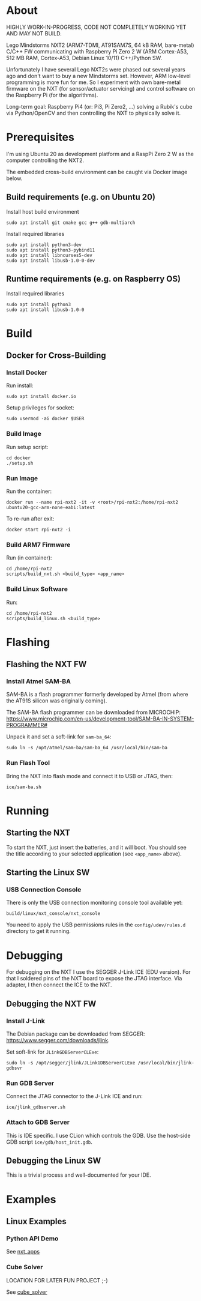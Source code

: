 # About

HIGHLY WORK-IN-PROGRESS, CODE NOT COMPLETELY WORKING YET AND MAY NOT BUILD.

Lego Mindstorms NXT2 (ARM7-TDMI, AT91SAM7S, 64 kB RAM, bare-metal) C/C++ FW communicating with Raspberry Pi Zero 2 W
(ARM Cortex-A53, 512 MB RAM, Cortex-A53, Debian Linux 10/11) C++/Python SW.

Unfortunately I have several Lego NXT2s were phased out several years ago and don't want to buy a new Mindstorms set. 
However, ARM low-level programming is more fun for me. So I experiment with own bare-metal firmware on the NXT (for
sensor/actuator servicing) and control software on the Raspberry Pi (for the algorithms).

Long-term goal: Raspberry Pi4 (or: Pi3, Pi Zero2, ...) solving a Rubik's cube via Python/OpenCV and then controlling 
the NXT to physically solve it.

# Prerequisites

I'm using Ubuntu 20 as development platform and a RaspPi Zero 2 W as the computer controlling the NXT2. 

The embedded cross-build environment can be caught via Docker image below.

## Build requirements (e.g. on Ubuntu 20)

Install host build environment

````
sudo apt install git cmake gcc g++ gdb-multiarch
````

Install required libraries

````
sudo apt install python3-dev
sudo apt install python3-pybind11
sudo apt install libncurses5-dev
sudo apt install libusb-1.0-0-dev
````

## Runtime requirements (e.g. on Raspberry OS)

Install required libraries

````
sudo apt install python3
sudo apt install libusb-1.0-0
````

# Build

## Docker for Cross-Building

### Install Docker

Run install:

````
sudo apt install docker.io
````

Setup privileges for socket:

````
sudo usermod -aG docker $USER
````

### Build Image

Run setup script:

````
cd docker
./setup.sh
````

### Run Image

Run the container:

````
docker run --name rpi-nxt2 -it -v <root>/rpi-nxt2:/home/rpi-nxt2 ubuntu20-gcc-arm-none-eabi:latest
````

To re-run after exit:

````
docker start rpi-nxt2 -i
````

### Build ARM7 Firmware 

Run (in container):

````
cd /home/rpi-nxt2
scripts/build_nxt.sh <build_type> <app_name>
````

### Build Linux Software

Run:

````
cd /home/rpi-nxt2
scripts/build_linux.sh <build_type>
````

# Flashing

## Flashing the NXT FW

### Install Atmel SAM-BA

SAM-BA is a flash programmer formerly developed by Atmel (from where the AT91S silicon was originally coming).

The SAM-BA flash programmer can be downloaded from MICROCHIP: 
https://www.microchip.com/en-us/development-tool/SAM-BA-IN-SYSTEM-PROGRAMMER#

Unpack it and set a soft-link for `sam-ba_64`:

````
sudo ln -s /opt/atmel/sam-ba/sam-ba_64 /usr/local/bin/sam-ba
````

### Run Flash Tool

Bring the NXT into flash mode and connect it to USB or JTAG, then:

````
ice/sam-ba.sh
````

# Running

## Starting the NXT

To start the NXT, just insert the batteries, and it will boot. You should see the title according to your selected
application (see `<app_name>` above).

## Starting the Linux SW

### USB Connection Console

There is only the USB connection monitoring console tool available yet:

````
build/linux/nxt_console/nxt_console
````

You need to apply the USB permissions rules in the `config/udev/rules.d` directory to get it running.

# Debugging

For debugging on the NXT I use the SEGGER J-Link ICE (EDU version). For that I soldered pins of the NXT board to expose
the JTAG interface. Via adapter, I then connect the ICE to the NXT.

## Debugging the NXT FW

### Install J-Link

The Debian package can be downloaded from SEGGER: https://www.segger.com/downloads/jlink.

Set soft-link for `JLinkGDBServerCLExe`:

````
sudo ln -s /opt/segger/jlink/JLinkGDBServerCLExe /usr/local/bin/jlink-gdbsvr
````

### Run GDB Server

Connect the JTAG connector to the J-Link ICE and run:

````
ice/jlink_gdbserver.sh
````

### Attach to GDB Server

This is IDE specific. I use CLion which controls the GDB. Use the host-side GDB script `ice/gdb/host_init.gdb`.

## Debugging the Linux SW

This is a trivial process and well-documented for your IDE.

# Examples

## Linux Examples

### Python API Demo

See [nxt_apps](linux/examples/python/nxt_remote)

### Cube Solver

LOCATION FOR LATER FUN PROJECT ;-)

See [cube_solver](linux/examples/python/cube_solver)

